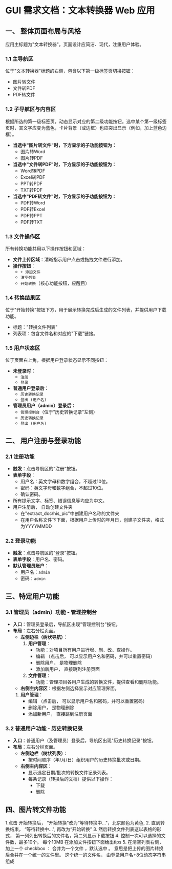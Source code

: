 # GUI 需求文档：文本转换器 Web 应用

## 一、 整体页面布局与风格

应用主标题为"文本转换器"。页面设计应简洁、现代，注重用户体验。

### 1.1 主导航区

位于"文本转换器"标题的右侧，包含以下第一级标签页切换按钮：

-   图片转文件
-   文件转PDF
-   PDF转文件

### 1.2 子导航区与内容区

根据所选的第一级标签页，动态显示对应的第二级功能按钮。选中某个第一级标签页时，其文字应变为蓝色，卡片背景（或边框）也应突出显示（例如，加上蓝色边框）。

-   **当选中"图片转文件"时，下方显示的子功能按钮为：**
    -   图片转Word
    -   图片转PDF
-   **当选中"文件转PDF"时，下方显示的子功能按钮为：**
    -   Word转PDF
    -   Excel转PDF
    -   PPT转PDF
    -   TXT转PDF
-   **当选中"PDF转文件"时，下方显示的子功能按钮为：**
    -   PDF转Word
    -   PDF转Excel
    -   PDF转PPT
    -   PDF转TXT

### 1.3 文件操作区

所有转换功能共用以下操作按钮和区域：

-   **文件上传区域**：清晰指示用户点击或拖拽文件进行添加。
-   **操作按钮**：
    -   `+ 添加文件`
    -   `清空列表`
    -   `开始转换`（核心功能按钮，应醒目）

### 1.4 转换结果区

位于"开始转换"按钮下方，用于展示转换完成后生成的文件列表，并提供用户下载功能。

-   标题："转换文件列表"
-   列表项：包含文件名和对应的"下载"链接。

### 1.5 用户状态区

位于页面右上角，根据用户登录状态显示不同按钮：

-   **未登录时：**
    -   `注册`
    -   `登录`
-   **普通用户登录后：**
    -   `历史转换记录`
    -   `登出 (用户名)`
-   **管理员用户（admin）登录后：**
    -   `管理控制台`（位于"历史转换记录"左侧）
    -   `历史转换记录`
    -   `登出 (用户名)`

## 二、 用户注册与登录功能

### 2.1 注册功能

-   **触发**：点击导航区的"注册"按钮。
-   **表单字段**：
    -   用户名：英文字母和数字组合，不超过10位。
    -   密码：英文字母和数字组合，不超过10位。
    -   确认密码。
-   所有提示文字、标签、错误信息等均应为中文。
-   用户注册后， 自动创建文件夹
      - 在"extract_doc\his_pic\"中创建用户名称的文件夹
      - 在用户名称文件下下面，根据用户上传时的年月日，创建子文件夹，格式为YYYYMMDD

### 2.2 登录功能

-   **触发**：点击导航区的"登录"按钮。
-   **表单字段**：用户名、密码。
-   **默认管理员账户**：
    -   用户名：`admin`
    -   密码：`admin`


## 三、特定用户功能

### 3.1 管理员（admin）功能 - 管理控制台

-   **入口**：管理员登录后，导航区出现"管理控制台"按钮。
-   **布局**：左右分栏页面。
    -   **左侧边栏（树状导航）**：
        1.  **用户管理**：
            -   功能：对项目所有用户进行增、删、改、查操作。         
            -   编辑 （点击后， 可以显示用户名和密码，并可以重置密码）
            -   删除用户， 是物理删除
            -   添加新用户， 直接跳到注册页面
        2.  **文件管理**：
            -   功能：管理项目各用户生成的转换文件，提供查看和删除功能。
    -   **右侧主内容区**：根据左侧选择显示对应管理界面。
       1.  **用户管理**：            
            -   编辑 （点击后， 可以显示用户名和密码，并可以重置密码）
            -   删除用户， 是物理删除
            -   添加新用户， 直接跳到注册页面

### 3.2 普通用户功能 - 历史转换记录

-   **入口**：普通用户（及管理员）登录后，导航区出现"历史转换记录"按钮。
-   **布局**：左右分栏页面。
    -   **左侧边栏（树状列表）**：
        -   按时间顺序（年/月/日）组织用户的历史转换批次或日期。
    -   **右侧主内容区**：
        -   显示选定日期/批次的转换文件记录列表。
        -   每条记录（转换后的文档）提供以下操作：
            -   下载
            -   删除

## 四、图片转文件功能

1.点击 开始转换后， “开始转换”改为“等待转换中..."，北京颜色为黄色, 
2. 直到转换结束， “等待转换中...", 再改为“开始转换”
3. 然后转换文件列表这以表格的形式， 第一列列出转换后的文件名，第二列显示下载按钮
4. 控制一次可以选择的文件数，最多10个。 每个10MB 在添加文件按钮下面给出tips
5. 在清空列表右侧， 加上一个 checkbox ： 合并为一个文件 ，默认选中 。 意思是把上传的图片转换后合并在一个统一的文件里。 这个统一的文件名， 由登录用户名+8位动态字符串组成
